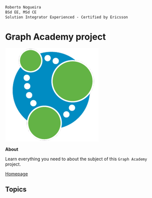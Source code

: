 ```
Roberto Nogueira  
BSd EE, MSd CE
Solution Integrator Experienced - Certified by Ericsson
```
# Graph Academy project

![graphacademy image](images/graphacademy.png)

**About**

Learn everything you need to about the subject of this `Graph Academy` project.

[Homepage](https://neo4j.com/graphacademy)

## Topics
```
```
